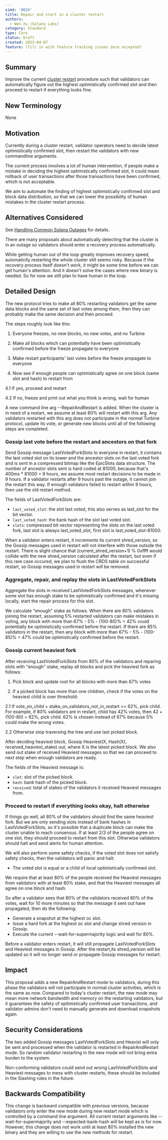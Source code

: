 ```yaml
---
simd: '0024'
title: Repair and start in a cluster restart
authors:
  - Wen Xu (Solana Labs)
category: Standard
type: Core
status: Draft
created: 2023-04-07
feature: (fill in with feature tracking issues once accepted)
---
```


## Summary

Improve the current [cluster restart](https://docs.solana.com/running-validator/restart-cluster)
procedure such that validators can automatically figure out the highest
optimistically confirmed slot and then proceed to restart if everything looks
fine.

## New Terminology

None

## Motivation

Currently during a cluster restart, validator operators need to decide latest
optimistically confirmed slot, then restart the validators with new commandline
arguments.

The current process involves a lot of human intervention, if people make a
mistake in deciding the highest optimistically confirmed slot, it could mean
rollback of user transactions after those transactions have been confirmed,
which is not acceptable.

We aim to automate the finding of highest optimistically confirmed slot and
block data distribution, so that we can lower the possibility of human mistakes
in the cluster restart process.

## Alternatives Considered

See [Handling Common Solana Outages](https://docs.google.com/document/d/1RkNAyz-5aKvv5FF44b8SoKifChKB705y5SdcEoqMPIc)
for details.

There are many proposals about automatically detecting that the cluster is
in an outage so validators should enter a recovery process automatically.

While getting human out of the loop greatly improves recovery speed,
automaticlly restarting the whole cluster still seems risky. Because if
the recovery process itself doesn't work, it might be some time before
we can get human's attention. And it doesn't solve the cases where new binary
is needed. So for now we still plan to have human in the loop.

## Detailed Design

The new protocol tries to make all 80% restarting validators get the same
data blocks and the same set of last votes among them, then they can probably
make the same decision and then proceed.

The steps roughly look like this:

1. Everyone freezes, no new blocks, no new votes, and no Turbine

2. Make all blocks which can potentially have been optimistically confirmed
before the freeze propagate to everyone

3. Make restart participants' last votes before the freeze propagate to
everyone

4. Now see if enough people can optimistically agree on one block (same slot
and hash) to restart from

4.1 If yes, proceed and restart

4.2 If no, freeze and print out what you think is wrong, wait for human

A new command line arg --RepairAndRestart is added. When the cluster is in need
of a restart, we assume at least 80% will restart with this arg. Any validators
restarted with this arg does not participate in the normal Turbine protocol,
update its vote, or generate new blocks until all of the following steps are
completed.

### Gossip last vote before the restart and ancestors on that fork

Send Gossip message LastVotedForkSlots to everyone in restart, it contains the
last voted slot on its tower and the ancestor slots on the last voted fork and
is sent in a compressed bitmap like the EpicSlots data structure. The number of
ancestor slots sent is hard coded at 81000, because that's 400ms * 81000 = 9
hours, we assume most restart decisions to be made in 9 hours. If a validator
restarts after 9 hours past the outage, it cannot join the restart this way. If
enough validators failed to restart within 9 hours, then use the old restart
method.

The fields of LastVotedForkSlots are:

- `last_voted_slot`: the slot last voted, this also serves as last_slot for the
bit vector.
- `last_voted_hash`: the bank hash of the slot last voted slot.
- `slots`: compressed bit vector representing the slots on the last voted fork,
last slot is always last_voted_slot, first slot is last_voted_slot-81000.

When a validator enters restart, it increments its current shred_version, so
the Gossip messages used in restart will not interfere with those outside the
restart. There is slight chance that (current_shred_version+1) % 0xffff would
collide with the new shred_version calculated after the restart, but even if
this rare case occured, we plan to flush the CRDS table on successful restart,
so Gossip messages used in restart will be removed.

### Aggregate, repair, and replay the slots in LastVotedForkSlots

Aggregate the slots in received LastVotedForkSlots messages, whenever some slot
has enough stake to be optimistically confirmed and it's missing locally, start
the repair process for this slot.

We calculate "enough" stake as follows. When there are 80% validators joining
the restart, assuming 5% restarted validators can make mistakes in voting, any
block with more than 67% - 5% - (100-80)% = 42% could potentially be
optimistically confirmed before the restart. If there are 85% validators in the
restart, then any block with more than 67% - 5% - (100-85)% = 47% could be
optimistically confirmed before the restart.

### Gossip current heaviest fork

After receiving LastVotedForkSlots from 80% of the validators and reparing
slots with "enough" stake, replay all blocks and pick the heaviest fork as
follows:

1. Pick block and update root for all blocks with more than 67% votes

2. If a picked block has more than one children, check if the votes on the
heaviest child is over threshold:

2.1 If vote_on_child + stake_on_validators_not_in_restart >= 62%, pick child.
For example, if 80% validators are in restart, child has 42% votes, then
42 + (100-80) = 62%, pick child. 62% is chosen instead of 67% because 5%
could make the wrong votes.

2.2 Otherwise stop traversing the tree and use last picked block.

After deciding heaviest block, Gossip
Heaviest(X, Hash(X), received_heaviest_stake) out, where X is the latest picked
block. We also send out stake of received Heaviest messages so that we can
proceed to next step when enough validators are ready.

The fields of the Heaviest message is:

- `slot`: slot of the picked block.
- `hash`: bank hash of the picked block.
- `received`: total of stakes of the validators it received Heaviest messages
from.

### Proceed to restart if everything looks okay, halt otherwise

If things go well, all 80% of the validators should find the same heaviest
fork. But we are only sending slots instead of bank hashes in
LastVotedForkSlots, so it's possible that a duplicate block can make the
cluster unable to reach consensus. If at least 2/3 of the people agree on one
slot, they should proceed to restart from this slot. Otherwise validators
should halt and send alerts for human attention.

We will also perform some safety checks, if the voted slot does not satisfy
safety checks, then the validators will panic and halt:

- The voted slot is equal or a child of local optimistically confirmed slot.

We require that at least 80% of the people received the Heaviest messages from
validators with at least 80% stake, and that the Heaviest messages all agree on
one block and hash.

So after a validator sees that 80% of the validators received 80% of the votes,
wait for 10 more minutes so that the message it sent out have propagated, then
do the following:

- Generate a snapshot at the highest oc slot.
- Issue a hard fork at the highest oc slot and change shred version in Gossip.
- Execute the current --wait-for-supermajority logic and wait for 80%.

Before a validator enters restart, it will still propagate LastVotedForkSlots
and Heaviest messages in Gossip. After the restart,its shred_version will be
updated so it will no longer send or propagate Gossip messages for restart.

## Impact

This proposal adds a new RepairAndRestart mode to validators, during this phase
the validators will not participate in normal cluster activities, which is the
same as now. Compared to today's cluster restart, the new mode may mean more
network bandwidth and memory on the restarting validators, but it guarantees
the safety of optimistically confirmed user transactions, and validator admins
don't need to manually generate and download snapshots again. 

## Security Considerations

The two added Gossip messages LastVotedForkSlots and Heavist will only be sent
and processed when the validator is restarted in RepairAndRestart mode. So
random validator restarting in the new mode will not bring extra burden to the
system.

Non-conforming validators could send out wrong LastVotedForkSlots and Heaviest
messages to mess with cluster restarts, these should be included in the
Slashing rules in the future.

## Backwards Compatibility

This change is backward compatible with previous versions, because validators
only enter the new mode during new restart mode which is controlled by a
command line argument. All current restart arguments like
--wait-for-supermajority and --expected-bank-hash will be kept as is for now.
However, this change does not work until at least 80% installed the new binary
and they are willing to use the new methods for restart.
